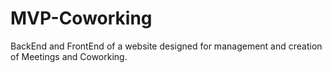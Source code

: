 # MVP-Coworking

BackEnd and FrontEnd of a website designed for management and creation of Meetings and Coworking.
